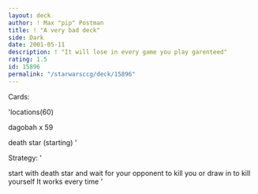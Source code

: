 ```yaml
---
layout: deck
author: ! Max "pip" Postman
title: ! "A very bad deck"
side: Dark
date: 2001-05-11
description: ! "It will lose in every game you play garenteed"
rating: 1.5
id: 15896
permalink: "/starwarsccg/deck/15896"
---
```

Cards: 

'locations(60)

dagobah x 59

death star (starting) '

Strategy: '

start with death star and wait for your opponent to kill you or draw in to kill yourself  It works every time '
